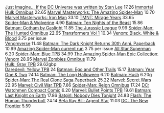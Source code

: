 [Just Imagine... If the DC Universe was written by Stan Lee](https://www.ebay.co.uk/itm/155739021528?) 17.26
[Immortal Hulk Omnibus](https://www.amazon.co.uk/Immortal-Hulk-Omnibus-Al-Ewing/dp/1846533600) 22.65
[Marvel Masterworks: The Amazing Spider-Man](https://www.amazon.co.uk/Mighty-Marvel-Masterworks-Amazing-Spider-Man/dp/1302929771?source=ps-sl-shoppingads-lpcontext&psc=1&smid=A1FZOOUA8MZG8K) 10.70
[Marvel Masterworks: Iron Man](https://ebay.us/m/nGJAoU) 33.10
[TMNT: Mirage Years](https://www.amazon.co.uk/Teenage-Mutant-Ninja-Turtles-1993-1995/dp/B0D72JW6R4?source=ps-sl-shoppingads-lpcontext&psc=1&smid=A3P5ROKL5A1OLE) 33.65  
[Spider-Man & Wolverine](https://forbiddenplanet.com/452827-spider-man-wolverine-1/) 4.90
[Batman: Ten Nights of the Beast](https://www.ebay.co.uk/itm/177462846429?) 15.86
[Batman: Gotham by Gaslight](https://www.ebay.co.uk/itm/316115692894?) 11.85
[The Jurassic League](https://www.amazon.co.uk/Jurassic-League-Daniel-Johnson/dp/1779518447) 9.99
[Spider-Man: The Hunted Omnibus](https://www.amazon.co.uk/Amazing-Spider-Man-Hunted-Omnibus/dp/1804911429) 22.65
[Transformers Vol 1](https://forbiddenplanet.com/416587-transformers-volume-1-robots-in-disguise/?utm_medium=promotion&utm_source=439616-edge-of-spider-verse-spider-society&utm_campaign=product-detail-order-related-products) 10.34
[Venom: Black, White & Blood](https://forbiddenplanet.com/subscriptions/series/marvel-comics/venom-black-white-blood/) 3.75 per issue   
[Venomverse](https://www.amazon.co.uk/Venomverse-Cullen-Bunn/dp/184653884X) 11.48
[Batman: The Dark Knight Returns 30th Anni. Paperback](https://forbiddenplanet.com/151611-batman-the-dark-knight-returns-30th-anniversary-edition/) 10.99
[Amazing Spider-Man current run](https://forbiddenplanet.com/subscriptions/series/marvel-comics/amazing-spider-man-ii/) 3.75 per issue
[All Star Superman](https://forbiddenplanet.com/408469-all-star-superman-dc-compact-comics-edition/) 6.20
[Spider-Man: Blue TPB](https://www.amazon.co.uk/Spider-Man-Graphic-Novels-Marvel-Paperback/dp/0785110712) 34.99
[The Amazing Spider-Man Epic Collection: Venom](https://www.ebay.co.uk/itm/356737865710?_skw=Amazing+Spider-Man%3A+Epic+Collection%3A+Venom+%28New+Printing%29&itmmeta=01K65GTZ3NQJMEGPB0VCMJ7FB6&hash=item530f3bd7ee:g:jEIAAeSwmENo14yU&itmprp=enc%3AAQAKAAABIFkggFvd1GGDu0w3yXCmi1d71T%2B80yFfAPDX3wn3sJ%2Fk2HSJLkSBVzkagrIYGV4H18mOZuhKD%2FqOBSJxeA%2B42AMIXG%2B8P7zBri2r55DO4MhP0GeeXBwD7PsCEu7mwPD2eQ1TnowMrMalQpjtpt11FTEV%2BwV0jxuy1y18EdxEnuFBnAvTGaRV%2BHfPqeh3n0CN1fM6szfQLY5QXg0f9hoyLHv89XMPlE%2FN6SAe3i2uEFVks79B47gns5O0YCCZ0a1vW9MUaaNma5cgc9GNIn6MU%2B4ecKnzs9Qx0ga0hNbyn7EE4nZjnNuadYiapYOz%2BVoEtMWJiXcUEZFTF%2Fb8p0VbdfQKWoAkxoR9CsVtH93EfJGjEeKbttvhjvgwV7HLt5k8SA%3D%3D%7Ctkp%3ABk9SR_bx67CxZg) 28.95
[Marvel Zombies Omnibus](https://forbiddenplanet.com/334560-marvel-zombies-omnibus/) 11.79  
[Hulk: Gray TPB](https://www.ebay.co.uk/itm/297619664774?_skw=hulk%3A+gray+tpb&itmmeta=01K61C2AYA45RQG7EG8KFQ3G3X&hash=item454b83af86:g:9bcAAeSwwV9oy-Sx&itmprp=enc%3AAQAKAAAA8FkggFvd1GGDu0w3yXCmi1cbA7C4gU9u0jmFImUT6kmouv4Z3Tvi9%2B8UWd3HXiltmCTyDU%2FMnr2Cf87JSLl1tIB3KzBw6D0lUXROJKTYnO5lft1QkSxdqjaGc%2F8F%2BWs6IGRDJj%2BLSboe7bxLsK3BPHXAZHVUyt4SWseC6JqR5VcMpB2%2FovgOb%2BgLJsqE1Mm%2B%2BaVUkUgq0r8%2BzWJhWv2BPn8E7m6Us5jBLgYz27JTMn58A8mar5rYHOmAjhMz4Utt9ONwxil%2FOztnfPhypRHUtc8AxJIwGCOjBy7IAF%2F9xd7QVc%2FZkolklOhOpxfWdn3XQQ%3D%3D%7Ctkp%3ABk9SR6yviaywZg) 29.62gbp  
[Daredevil: Yellow TPB](https://www.ebay.co.uk/itm/226880479894?_skw=daredevil%3A+yellow+tpb&itmmeta=01K61C1X72RHX6AYDQ4MCQ5BR3&hash=item34d3216296:g:nt8AAeSwqqhof1dm&itmprp=enc%3AAQAKAAAA8FkggFvd1GGDu0w3yXCmi1cyvYpldrmrzfgDKERCLc4d78Cir1%2Fc%2FNrKJCTcsXxkmH56Z9mTMife81Egu6GCe%2BSoJuaXjUdOdpAfyDGKiLbUsdki5GZx01xZ9Yv%2FWK%2BemQjroeue0W2vESik%2BQKlnZvICzIGQr7ZQ3AdCmYquvDk63T94AUdkANgYq2Ejx0hj67Gx0PisGvSHy5a%2FL5znKlscQvSxF12AcKZpPXuSOPdaQ4rQH0J6Z9GewduL37XpWYQ2s6O2dSe2f2QeCVclwAuzkhjRhlf%2BTHycTr7C2%2Ffpm4m3yY8826xcKzNnL7RZw%3D%3D%7Ctkp%3ABk9SR97Th6ywZg) 24
[Batman: Ego and Other Trails](https://www.amazon.co.uk/Batman-Ego-Other-Tails-TP/dp/1401213596?crid=3ET7JBBV3YQIL&dib=eyJ2IjoiMSJ9.V6ccuEJMjwDkywp7V9G-9bs1_0lgJHpjbeC2PUKL8PqYTz0YL3ivPqbDGjCSXfBDwe3_IuFINn0z8evoRI_rPe_o_8AyQFi1IdIq2mGg5QDfqDV8z3or3Cs9YbscrhvkaIT-lPwg8vHwn4bGJjRdiWvYK-DisUP8sbxi7FBNBTFC3X-TFURETHbeRRjVbS-TxXAcIUeaNGaI44JKcwBzgUK4E57WPYFyrauKnUpce_s.quQMh0Sp7HwlWFzX7-OFbR3RDDvw7kzaQ09p3S4DGk8&dib_tag=se&keywords=batman%3A+ego&qid=1756426997&s=books&sprefix=batman+ego%2Cstripbooks%2C94&sr=1-1) 15.17
[Batman: Year One & Two](https://forbiddenplanet.com/428020-dc-finest-batman-year-one-two/?utm_medium=promotion&utm_source=408469-all-star-superman-dc-compact-comics-edition&utm_campaign=product-detail-search-related-products) 24.14
[Batman: The Long Halloween](https://forbiddenplanet.com/460709-batman-the-long-halloween-dc-compact-comics-edition/) 6.20
[Batman: Hush](https://forbiddenplanet.com/408471-batman-hush-dc-compact-comics-edition/) 6.20g
[Spider-Man: The Real Clone Saga Paperback](https://www.ebay.co.uk/itm/326763567616?_skw=Spider-Man%3A+The+Real+Clone+Saga+-+Paperback&itmmeta=01K4M6MJS78QDK997YX2HZZTY9&hash=item4c14a05a00:g:JD8AAeSw5spove3j&itmprp=enc%3AAQAKAAAA8FkggFvd1GGDu0w3yXCmi1fuBD%2FQAm7uWv%2FVi9wHtBZdWb5he3AdVBjmwDeCBvHzV%2BxGeugc4O8g%2FlscLlLKvcr4WmiwOTIBYEqLWovryYQmKFovaOPl0LDhYeSlpI4Yx6DCLO8JpYPMcc7wbMwuOUDRJpHh4qgQO1MZ88ztb5l0Dle62V13VHbN9O%2BEgYPiJYDwHDztCQa2nlKXqZMzgjb3w97S456SAhOGtQlkG2e2o%2FqyYxkssAJdCuRrGS0qiF%2Bwg27%2FcCvqNg%2BwIo9U7vVvnPsMkTj7on9%2BwJUWYRne6w022J%2BlBQjlT2d70DvTmg%3D%3D%7Ctkp%3ABk9SR_as0oalZg) 25.22
[Marvel: Secret Wars](https://www.ebay.co.uk/itm/365726228614?_skw=marvel+secret+wars+deluxe+edition&itmmeta=01K430VT1VHHYMJ1G4GM0K8QMR&hash=item5526fb6086:g:fhQAAeSwPKpocnG1&itmprp=enc%3AAQAKAAABAFkggFvd1GGDu0w3yXCmi1eYarUValdHU4KCXdxskaDTm8GGIM3v7qsEaqC22Sp6hQ5a2SI7G%2BqNQ2yZhIdkCYNFswEI9ViZsUitIPTCv9axC8BF8jZpeKDp86GOOD0TnWpK0XmoZLhJl7f5cKDk65Hc8C3CqOQMxbMkGx79fxtksMYujjbrdcRBFiA7SHy63qEKYVyqTQYWQZ92u7w88CiJLyyQREyb3qPaASrBtK3agWlza1NXDdKBLTU6PlNq7AlmkXZo3pzXErBW%2FtQGEn%2B1SoFhyKTwNa0p0ck1fcnm1SbtyjOdndwdV0sWxLR0lqvspFkVSscNzxztWMKjgoU%3D%7Ctkp%3ABk9SR4yh7-CgZg) 22.95
[Marvel: Civil War TPB](https://www.ebay.co.uk/itm/356909541372) 7.86
[Spider-Man: Reign Omnibus](https://forbiddenplanet.com/451064-spider-man-reign-omnibus/) 17.24
[DC: Watchmen Compact Comic](https://forbiddenplanet.com/408477-watchmen-dc-compact-comics-edition/) 6.20
[Marvel: Bullet Points TPB](https://www.amazon.co.uk/Bullet-Points-TPB-Michael-Straczynski/dp/0785120106) 19.61
[Batman: Last Knight on Earth](https://www.amazon.co.uk/Batman-Knight-Earth-Scott-Snyder/dp/1401294960) 17.86
[Batgirl: Nobody Dies Tonight](https://forbiddenplanet.com/443445-dc-finest-batgirl-nobody-dies-tonight/) 24.83
[Flash: The Human Thunderbolt](https://forbiddenplanet.com/431253-dc-finest-the-flash-the-human-thunderbolt/) 24.14
[Beta Ray Bill: Argent Star](https://forbiddenplanet.com/445761-beta-ray-bill-argent-star-new-printing/) 11.03
[DC: The New Frontier](https://forbiddenplanet.com/443451-dc-the-new-frontier-dc-compact-comics-edition/) 5.59